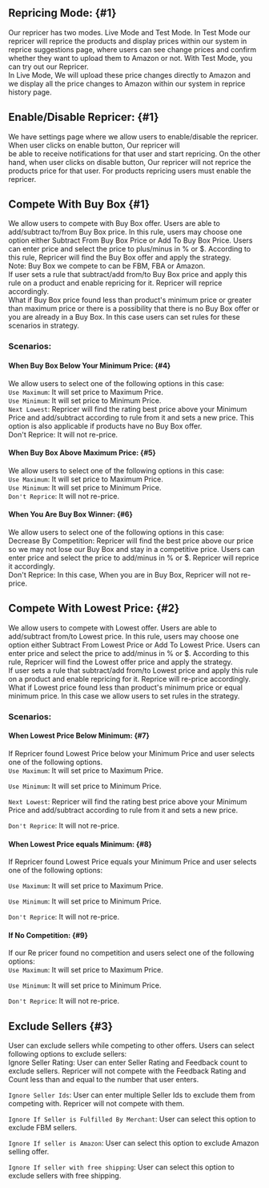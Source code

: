 ## Repricing Mode: {#1}

Our repricer has two modes. Live Mode and Test Mode. In Test Mode our repricer will reprice the products and display prices within our system in reprice suggestions page, where users can see change prices and confirm whether they want to upload them to Amazon or not. With Test Mode, you can try out our Repricer.  
In Live Mode, We will upload these price changes directly to Amazon and we display all the price changes to Amazon within our system in reprice history page. 

## Enable/Disable Repricer: {#1}

We have settings page where we allow users to enable/disable the repricer. When user clicks on enable button, Our repricer will  
be able to receive notifications for that user and start repricing. On the other hand, when user clicks on disable button, Our repricer will not reprice the products price for that user. For products repricing users must enable the repricer.

## Compete With Buy Box {#1}

We allow users to compete with Buy Box offer. Users are able to add/subtract to/from Buy Box price.  In this rule, users may choose one option either Subtract From Buy Box Price or Add To Buy Box Price. Users can enter price and select the price to plus/minus in % or $. According to this rule, Repricer will find the Buy Box offer and apply the strategy.  
Note:  Buy Box we compete to can be FBM, FBA or Amazon.  
If user sets a rule that subtract/add from/to Buy Box price and apply this rule on a product and enable repricing for it. Repricer will reprice accordingly.  
What if Buy Box price found less than product's minimum price or greater than maximum price or there is a possibility that there is no Buy Box offer or you are already in a Buy Box. In this case users can set rules for these scenarios in strategy.

### Scenarios:

#### When Buy Box Below Your Minimum Price: {#4}

We allow users to select one of the following options in this case:  
`Use Maximum`:  It will set price to Maximum Price.  
`Use Minimum`:  It will set price to Minimum Price.  
`Next Lowest`: Repricer will find the rating best price above your Minimum Price and add/subtract according to rule from it and sets a new price. This option is also applicable if products have no Buy Box offer.  
Don't Reprice:  It will not re-price.

#### When Buy Box Above Maximum Price: {#5}

We allow users to select one of the following options in this case:  
`Use Maximum`: It will set price to Maximum Price.  
`Use Minimum`: It will set price to Minimum Price.  
`Don't Reprice`: It will not re-price.

#### When You Are Buy Box Winner: {#6}

We allow users to select one of the following options in this case:  
Decrease By Competition: Repricer will find the best price above our price so we may not lose our Buy Box and stay in a competitive price. Users can enter price and select the price to add/minus in % or $. Repricer will reprice it accordingly.  
Don't Reprice: In this case, When you are in Buy Box, Repricer will not re-price.

## Compete With Lowest Price: {#2}

We allow users to compete with Lowest offer. Users are able to add/subtract from/to Lowest price. In this rule, users may choose one option either Subtract From Lowest Price or Add To Lowest Price. Users can enter price and select the price to add/minus in % or $. According to this rule, Repricer will find the Lowest offer price and apply the strategy.  
If user sets a rule that subtract/add from/to Lowest price and apply this rule on a product and enable repricing for it. Reprice will re-price accordingly.  
What if Lowest price found less than product's minimum price or equal minimum price. In this case we allow users to set rules in the strategy.

### Scenarios:

#### When Lowest Price Below Minimum: {#7}

If Repricer found Lowest Price below your Minimum Price and user selects one of the following options.  
`Use Maximum`: It will set price to Maximum Price.

`Use Minimum`: It will set price to Minimum Price.

`Next Lowest`: Repricer will find the rating best price above your Minimum Price and add/subtract according to rule from it and sets a new price.

`Don't Reprice`:  It will not re-price.

#### When Lowest Price equals Minimum: {#8}

If  Repricer found Lowest Price equals your Minimum Price and user selects one of the following options:

`Use Maximum`: It will set price to Maximum Price.

`Use Minimum`: It will set price to Minimum Price.

`Don't Reprice`: It will not re-price.

#### If No Competition: {#9}

If our Re pricer found no competition and users select one of the following options:  
`Use Maximum`: It will set price to Maximum Price.

`Use Minimum`: It will set price to Minimum Price.

`Don't Reprice`: It will not re-price.

## Exclude Sellers {#3}

User can exclude sellers while competing to other offers. Users can select following options to exclude sellers:  
Ignore Seller Rating: User can enter Seller Rating and Feedback count to exclude sellers. Repricer will not compete with the Feedback Rating and Count less than and equal to the number that user enters.

`Ignore Seller Ids`: User can enter multiple Seller Ids to exclude them from competing with. Repricer will not compete with them.

`Ignore If Seller is Fulfilled By Merchant`: User can select this option to exclude FBM sellers.

`Ignore If seller is Amazon`: User can select this option to exclude Amazon selling offer.

`Ignore If seller with free shipping`: User can select this option to exclude sellers with free shipping.

